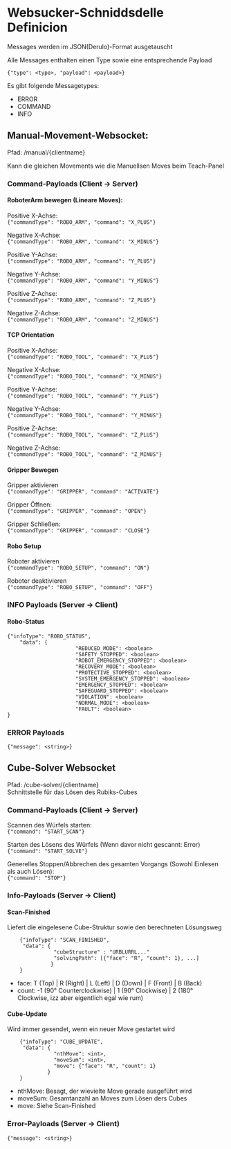 # Websucker-Schniddsdelle Definicion

Messages werden im JSON(Derulo)-Format ausgetauscht


Alle Messages enthalten einen Type sowie eine entsprechende Payload

``{"type": <type>, "payload": <payload>}``

Es gibt folgende Messagetypes:

- ERROR
- COMMAND
- INFO


## Manual-Movement-Websocket:
Pfad: /manual/{clientname}

Kann die gleichen Movements wie die Manuellsen Moves beim Teach-Panel

### Command-Payloads (Client -> Server)

#### RoboterArm bewegen (Lineare Moves):
Positive X-Achse:   
``{"commandType": "ROBO_ARM", "command": "X_PLUS"}``   
  
Negative X-Achse:     
``{"commandType": "ROBO_ARM", "command": "X_MINUS"}``  
  
Positive Y-Achse:      
``{"commandType": "ROBO_ARM", "command": "Y_PLUS"}`` 
  
Negative Y-Achse:  
``{"commandType": "ROBO_ARM", "command": "Y_MINUS"}``  
  
Positive Z-Achse:   
``{"commandType": "ROBO_ARM", "command": "Z_PLUS"} `` 
  
Negative Z-Achse:    
``{"commandType": "ROBO_ARM", "command": "Z_MINUS"}``

#### TCP Orientation  
Positive X-Achse:   
``{"commandType": "ROBO_TOOL", "command": "X_PLUS"}``  
  
Negative X-Achse:  
``{"commandType": "ROBO_TOOL", "command": "X_MINUS"} `` 
  
Positive Y-Achse:   
``{"commandType": "ROBO_TOOL", "command": "Y_PLUS"}``  
  
Negative Y-Achse:  
``{"commandType": "ROBO_TOOL", "command": "Y_MINUS"}``  
  
Positive Z-Achse:     
``{"commandType": "ROBO_TOOL", "command": "Z_PLUS"}``   
  
Negative Z-Achse:  
``{"commandType": "ROBO_TOOL", "command": "Z_MINUS"}``  


#### Gripper Bewegen  
Gripper aktivieren  
``{"commandType": "GRIPPER", "command": "ACTIVATE"}``
  
Gripper Öffnen:      
``{"commandType": "GRIPPER", "command": "OPEN"}``   
  
Gripper Schließen:      
``{"commandType": "GRIPPER", "command": "CLOSE"}``


#### Robo Setup
Roboter aktivieren  
``{"commandType": "ROBO_SETUP", "command": "ON"}``
  
Roboter deaktivieren  
``{"commandType": "ROBO_SETUP", "command": "OFF"}``


### INFO Payloads (Server -> Client)

#### Robo-Status

    {"infoType": "ROBO_STATUS", 
        "data": {
                          "REDUCED_MODE": <boolean>
                          "SAFETY_STOPPED": <boolean>
                          "ROBOT_EMERGENCY_STOPPED": <boolean>
                          "RECOVERY_MODE": <boolean>
                          "PROTECTIVE_STOPPED": <boolean>
                          "SYSTEM_EMERGENCY_STOPPED": <boolean> 
                          "EMERGENCY_STOPPED": <boolean>
                          "SAFEGUARD_STOPPED": <boolean>
                          "VIOLATION": <boolean>
                          "NORMAL_MODE": <boolean>
                          "FAULT": <boolean> 
    }

### ERROR Payloads

``{"message": <string>}``



## Cube-Solver Websocket
Pfad: /cube-solver/{clientname}  
Schnittstelle für das Lösen des Rubiks-Cubes  

### Command-Payloads (Client -> Server)

Scannen des Würfels starten:  
``{"command": "START_SCAN"}``    

Starten des Lösens des Würfels (Wenn davor nicht gescannt: Error)  
``{"command": "START_SOLVE"}``  

Generelles Stoppen/Abbrechen des gesamten Vorgangs (Sowohl Einlesen als auch Lösen):  
``{"command": "STOP"}``


### Info-Payloads (Server -> Client)
#### Scan-Finished
Liefert die eingelesene Cube-Struktur sowie den berechneten Lösungsweg  

        {"infoType": "SCAN_FINISHED",   
         "data": {
                   "cubeStructure" : "URBLURRL..."
                   "solvingPath": [{"face": "R", "count": 1}, ...]
                  }
        }

- face: T (Top) | R (Right) | L (Left) | D (Down) | F (Front) | B (Back)
- count: -1 (90° Counterclockwise) | 1 (90° Clockwise) |  2 (180° Clockwise, izz aber eigentlich egal wie rum)


#### Cube-Update
Wird immer gesendet, wenn ein neuer Move gestartet wird

        {"infoType": "CUBE_UPDATE",
         "data": {
                   "nthMove": <int>,
                   "moveSum": <int>,
                   "move": {"face": "R", "count": 1}
                 }               
        }

- nthMove: Besagt, der wievielte Move gerade ausgeführt wird
- moveSum: Gesamtanzahl an Moves zum Lösen ders Cubes
- move: Siehe Scan-Finished

### Error-Payloads (Server -> Client)
``{"message": <string>}``  





 





